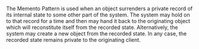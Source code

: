 The Memento Pattern is used when an object surrenders a private record of its internal state to some other part of the system. 
The system may hold on to that record for a time and then may hand it back to the originating object which will reconstitute 
itself from the recorded state. Alternatively, the system may create a new object from the recorded state. 
In any case, the recorded state remains private to the originating client.